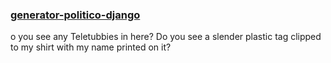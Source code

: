 ### [generator-politico-django](https://github.com/The-Politico/generator-politico-django)

o you see any Teletubbies in here? Do you see a slender plastic tag clipped to my shirt with my name printed on it?
